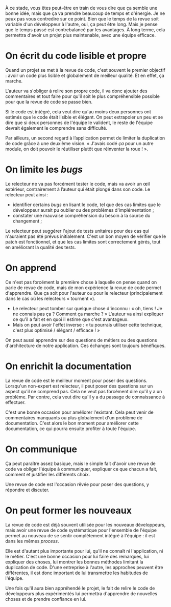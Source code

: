 À ce stade, vous êtes peut-être en train de vous dire que ça semble une bonne idée, mais que ça va prendre beaucoup de temps et d'énergie. Je ne peux pas vous contredire sur ce point. Bien que le temps de la revue soit variable d'un développeur à l'autre, oui, ça peut être long. Mais je pense que le temps passé est contrebalancé par les avantages. À long terme, cela permettra d'avoir un projet plus maintenable, avec une équipe efficace. 

# On écrit du code lisible et propre

Quand un projet se met à la revue de code, c'est souvent le premier objectif : avoir un code plus lisible et globalement de meilleur qualité. Et en effet, ça marche.

L'auteur va s'obliger à relire son propre code, il va donc ajouter des commentaires et tout faire pour qu'il soit le plus compréhensible possible pour que la revue de code se passe bien. 

Si le code est intégré, cela veut dire qu'au moins deux personnes ont estimés que le code était lisible et élégant. On peut extrapoler un peu et se dire que si deux personnes de l'équipe le valident, le reste de l'équipe devrait également le comprendre sans difficulté. 

Par ailleurs, un second regard à l’application permet de limiter la duplication de code grâce à une deuxième vision. « J'avais codé *ça* pour un autre module, on doit pouvoir le réutiliser plutôt que réinventer la roue ! ». 

# On limite les *bugs*

Le relecteur ne va pas forcément tester le code, mais va avoir un œil extérieur, contrairement à l’auteur qui était plongé dans son code. Le relecteur peut ainsi :

- identifier certains *bugs* en lisant le code, tel que des cas limites que le développeur aurait pu oublier ou des problèmes d'implémentation ;
- constater une mauvaise compréhension du besoin à la source du changement ;

Le relecteur peut suggérer l'ajout de tests unitaires pour des cas qui n'auraient pas été prévus initialement. C'est un bon moyen de vérifier que le patch est fonctionnel, et que les cas limites sont correctement gérés, tout en améliorant la qualité des tests. 

# On apprend

Ce n'est pas forcément la première chose à laquelle on pense quand on parle de revue de code, mais de mon expérience la revue de code permet d'apprendre. Que ça soit pour l'auteur ou pour le relecteur (principalement dans le cas où les relecteurs « tournent »).

- Le relecteur peut tomber sur quelque chose d'inconnu : « oh, tiens ! Je ne connais pas ça ? Comment ça marche ? » L'auteur va ainsi expliquer ce qu'il a fait et en quoi il estime que c'est avantageux. 
- Mais on peut avoir l'effet inverse : « tu pourrais utiliser cette technique, c'est plus optimisé / élégant / efficace ! » 

On peut aussi apprendre sur des questions de métiers ou des questions d'architecture de notre application. Ces échanges sont toujours bénéfiques. 

# On enrichit la documentation

La revue de code est le meilleur moment pour poser des questions. Lorsqu'un non-expert est relecteur, il peut poser des questions sur un aspect qu'il ne comprend pas. Cela ne veut pas forcément dire qu'il y a un problème. Par contre, cela veut dire qu'il y a du passage de connaissance à effectuer.

C'est une bonne occasion pour améliorer l'existant. Cela peut venir de commentaires manquants ou plus globalement d'un problème de documentation. C'est alors le bon moment pour améliorer cette documentation, ce qui pourra ensuite profiter à toute l'équipe.

# On communique

Ça peut paraître assez basique, mais le simple fait d'avoir une revue de code va obliger l'équipe à communiquer, expliquer ce que chacun a fait, comment et justifier les différents choix.

Une revue de code est l'occasion rêvée pour poser des questions, y répondre et discuter.

# On peut former les nouveaux 

La revue de code est déjà souvent utilisée pour les nouveaux développeurs, mais avoir une revue de code systématique pour l'ensemble de l'équipe permet au nouveau de se sentir complètement intégré à l'équipe : il est dans les mêmes *process*.

Elle est d'autant plus importante pour lui, qu'il ne connaît ni l'application, ni le métier. C'est une bonne occasion pour lui faire des remarques, lui expliquer des choses, lui montrer les bonnes méthodes limitant la duplication de code. D'une entreprise à l'autre, les approches peuvent être différentes, il est donc important de lui transmettre les habitudes de l'équipe.

Une fois qu'il aura bien appréhendé le projet, le fait de relire le code de développeurs plus expérimentés lui permettra d'apprendre de nouvelles choses et de prendre confiance en lui.